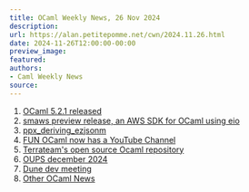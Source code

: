 ```yaml
---
title: OCaml Weekly News, 26 Nov 2024
description:
url: https://alan.petitepomme.net/cwn/2024.11.26.html
date: 2024-11-26T12:00:00-00:00
preview_image:
featured:
authors:
- Caml Weekly News
source:
---
```


<ol><li><a href="https://alan.petitepomme.net/cwn/2024.11.26.html#1">OCaml 5.2.1 released</a></li><li><a href="https://alan.petitepomme.net/cwn/2024.11.26.html#2">smaws preview release, an AWS SDK for OCaml using eio</a></li><li><a href="https://alan.petitepomme.net/cwn/2024.11.26.html#3">ppx_deriving_ezjsonm</a></li><li><a href="https://alan.petitepomme.net/cwn/2024.11.26.html#4">FUN OCaml now has a YouTube Channel</a></li><li><a href="https://alan.petitepomme.net/cwn/2024.11.26.html#5">Terrateam's open source Ocaml repository</a></li><li><a href="https://alan.petitepomme.net/cwn/2024.11.26.html#6">OUPS december 2024</a></li><li><a href="https://alan.petitepomme.net/cwn/2024.11.26.html#7">Dune dev meeting</a></li><li><a href="https://alan.petitepomme.net/cwn/2024.11.26.html#8">Other OCaml News</a></li></ol>
